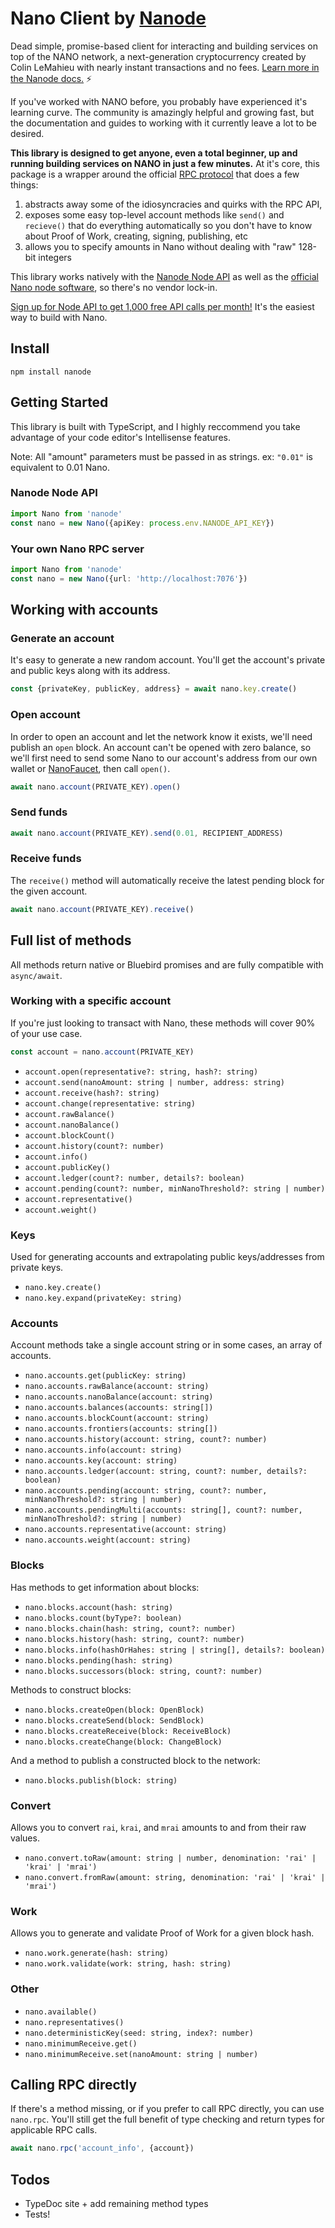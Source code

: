 # Nano Client by [Nanode](https://www.nanode.co/)

Dead simple, promise-based client for interacting and building services on top of the NANO network, a next-generation cryptocurrency created by Colin LeMahieu with nearly instant transactions and no fees. [Learn more in the Nanode docs.](https://www.nanode.co/docs) ⚡️

If you've worked with NANO before, you probably have experienced it's learning curve. The community is amazingly helpful and growing fast,
but the documentation and guides to working with it currently leave a lot to be desired.

**This library is designed to get anyone, even a total beginner, up and running building services on NANO in just a few minutes.** At it's core,
this package is a wrapper around the official [RPC protocol](https://github.com/nanocurrency/raiblocks/wiki/RPC-protocol) that does a few things:

1. abstracts away some of the idiosyncracies and quirks with the RPC API,
2. exposes some easy top-level account methods like `send()` and `recieve()` that do everything automatically so you don't have to know about Proof of Work, creating, signing, publishing, etc
3. allows you to specify amounts in Nano without dealing with "raw" 128-bit integers

This library works natively with the [Nanode Node API](https://www.nanode.co/node-api) as well as the [official Nano node software](https://github.com/nanocurrency/raiblocks), so there's no vendor lock-in.

[Sign up for Node API to get 1,000 free API calls per month!](https://www.nanode.co/node-api) It's the easiest way to build with Nano.

## Install

`npm install nanode`

## Getting Started

This library is built with TypeScript, and I highly reccommend you take advantage of your code editor's Intellisense features.

Note: All "amount" parameters must be passed in as strings. ex: `"0.01"` is equivalent to 0.01 Nano.

### Nanode Node API

```typescript
import Nano from 'nanode'
const nano = new Nano({apiKey: process.env.NANODE_API_KEY})
```

### Your own Nano RPC server

```typescript
import Nano from 'nanode'
const nano = new Nano({url: 'http://localhost:7076'})
```

## Working with accounts

### Generate an account

It's easy to generate a new random account. You'll get the account's private and public keys along with its address.

```typescript
const {privateKey, publicKey, address} = await nano.key.create()
```

### Open account

In order to open an account and let the network know it exists, we'll need publish an `open` block. An account can't be opened with zero balance, so we'll first need to send some Nano to our account's address from our own wallet or [NanoFaucet](https://www.nanofaucet.org/), then call `open()`.

```typescript
await nano.account(PRIVATE_KEY).open()
```

### Send funds

```typescript
await nano.account(PRIVATE_KEY).send(0.01, RECIPIENT_ADDRESS)
```

### Receive funds

The `receive()` method will automatically receive the latest pending block for the given account.

```typescript
await nano.account(PRIVATE_KEY).receive()
```

## Full list of methods

All methods return native or Bluebird promises and are fully compatible with `async/await`.

### Working with a specific account

If you're just looking to transact with Nano, these methods will cover 90% of your use case.

```typescript
const account = nano.account(PRIVATE_KEY)
```

* `account.open(representative?: string, hash?: string)`
* `account.send(nanoAmount: string | number, address: string)`
* `account.receive(hash?: string)`
* `account.change(representative: string)`
* `account.rawBalance()`
* `account.nanoBalance()`
* `account.blockCount()`
* `account.history(count?: number)`
* `account.info()`
* `account.publicKey()`
* `account.ledger(count?: number, details?: boolean)`
* `account.pending(count?: number, minNanoThreshold?: string | number)`
* `account.representative()`
* `account.weight()`

### Keys

Used for generating accounts and extrapolating public keys/addresses from private keys.

* `nano.key.create()`
* `nano.key.expand(privateKey: string)`

### Accounts

Account methods take a single account string or in some cases, an array of accounts.

* `nano.accounts.get(publicKey: string)`
* `nano.accounts.rawBalance(account: string)`
* `nano.accounts.nanoBalance(account: string)`
* `nano.accounts.balances(accounts: string[])`
* `nano.accounts.blockCount(account: string)`
* `nano.accounts.frontiers(accounts: string[])`
* `nano.accounts.history(account: string, count?: number)`
* `nano.accounts.info(account: string)`
* `nano.accounts.key(account: string)`
* `nano.accounts.ledger(account: string, count?: number, details?: boolean)`
* `nano.accounts.pending(account: string, count?: number, minNanoThreshold?: string | number)`
* `nano.accounts.pendingMulti(accounts: string[], count?: number, minNanoThreshold?: string | number)`
* `nano.accounts.representative(account: string)`
* `nano.accounts.weight(account: string)`

### Blocks

Has methods to get information about blocks:

* `nano.blocks.account(hash: string)`
* `nano.blocks.count(byType?: boolean)`
* `nano.blocks.chain(hash: string, count?: number)`
* `nano.blocks.history(hash: string, count?: number)`
* `nano.blocks.info(hashOrHahes: string | string[], details?: boolean)`
* `nano.blocks.pending(hash: string)`
* `nano.blocks.successors(block: string, count?: number)`

Methods to construct blocks:

* `nano.blocks.createOpen(block: OpenBlock)`
* `nano.blocks.createSend(block: SendBlock)`
* `nano.blocks.createReceive(block: ReceiveBlock)`
* `nano.blocks.createChange(block: ChangeBlock)`

And a method to publish a constructed block to the network:

* `nano.blocks.publish(block: string)`

### Convert

Allows you to convert `rai`, `krai`, and `mrai` amounts to and from their raw values.

* `nano.convert.toRaw(amount: string | number, denomination: 'rai' | 'krai' | 'mrai')`
* `nano.convert.fromRaw(amount: string, denomination: 'rai' | 'krai' | 'mrai')`

### Work

Allows you to generate and validate Proof of Work for a given block hash.

* `nano.work.generate(hash: string)`
* `nano.work.validate(work: string, hash: string)`

### Other

* `nano.available()`
* `nano.representatives()`
* `nano.deterministicKey(seed: string, index?: number)`
* `nano.minimumReceive.get()`
* `nano.minimumReceive.set(nanoAmount: string | number)`

## Calling RPC directly

If there's a method missing, or if you prefer to call RPC directly, you can use `nano.rpc`. You'll still get the full benefit of type checking and return types for applicable RPC calls.

```typescript
await nano.rpc('account_info', {account})
```

## Todos

* TypeDoc site + add remaining method types
* Tests!
